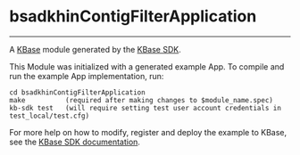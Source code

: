 
# bsadkhinContigFilterApplication
---

A [KBase](https://kbase.us) module generated by the [KBase SDK](https://github.com/kbase/kb_sdk).


This Module was initialized with a generated example App.  To compile and run the
example App implementation, run:

    cd bsadkhinContigFilterApplication
    make          (required after making changes to $module_name.spec)
    kb-sdk test   (will require setting test user account credentials in test_local/test.cfg)

For more help on how to modify, register and deploy the example to KBase, see the
[KBase SDK documentation](https://github.com/kbase/kb_sdk).


